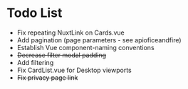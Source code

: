 # Todo List

- Fix repeating NuxtLink on Cards.vue
- Add pagination (page parameters - see apioficeandfire)
- Establish Vue component-naming conventions
- <s>Decrease filter modal padding</s>
- Add filtering
- Fix CardList.vue for Desktop viewports
- <s>Fix privacy page link</s>
